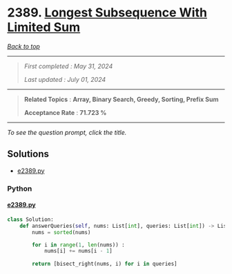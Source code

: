 # 2389. [Longest Subsequence With Limited Sum](<https://leetcode.com/problems/longest-subsequence-with-limited-sum>)

*[Back to top](<../README.md>)*

------

> *First completed : May 31, 2024*
>
> *Last updated : July 01, 2024*


------

> **Related Topics** : **Array, Binary Search, Greedy, Sorting, Prefix Sum**
>
> **Acceptance Rate** : **71.723 %**


------

*To see the question prompt, click the title.*

## Solutions

- [e2389.py](<../my-submissions/e2389.py>)
### Python
#### [e2389.py](<../my-submissions/e2389.py>)
```Python
class Solution:
    def answerQueries(self, nums: List[int], queries: List[int]) -> List[int]:
        nums = sorted(nums) 

        for i in range(1, len(nums)) :
            nums[i] += nums[i - 1]
        
        return [bisect_right(nums, i) for i in queries]
```


